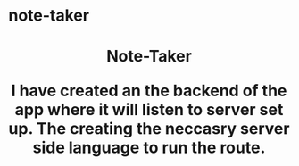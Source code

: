 # note-taker

<h1 align="center">Note-Taker</n1>

<p>I have created an the backend of the app where it will listen to server set up. The creating the neccasry server side language to run the route. </p>